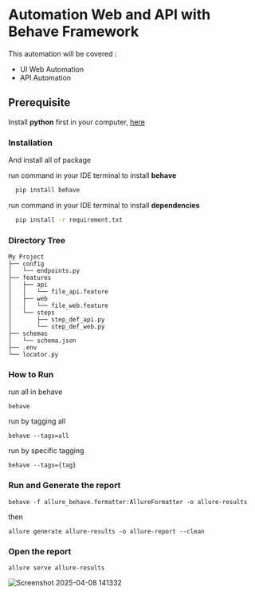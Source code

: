
# Automation Web and API with Behave Framework

This automation will be covered :
- UI Web Automation
- API Automation

## Prerequisite

Install **python** first in your computer, [here](https://www.python.org/) 

### Installation

And install all of package

run command in your IDE terminal to install **behave**
```bash
  pip install behave
```

run command in your IDE terminal to install **dependencies**
```bash
  pip install -r requirement.txt
```

### Directory Tree
```
My Project
├── config
│   └── endpoints.py
├── features
│   ├── api
│   │   └── file_api.feature
│   ├── web
│   │   └── file_web.feature
│   └── steps
│       ├── step_def_api.py
│       └── step_def_web.py  
├── schemas
│   └── schema.json
├── .env
└── locator.py  
```
    
### How to Run

run all in behave

```
behave
```

run by tagging all
```
behave --tags=all
```


run by specific tagging
```
behave --tags={tag}
```

### Run and Generate the report

```
behave -f allure_behave.formatter:AllureFormatter -o allure-results
```
then
```
allure generate allure-results -o allure-report --clean
```

### Open the report

```
allure serve allure-results
```
![Screenshot 2025-04-08 141332](https://github.com/user-attachments/assets/2a888223-f8cb-4869-ba6e-13bb14297b23)
